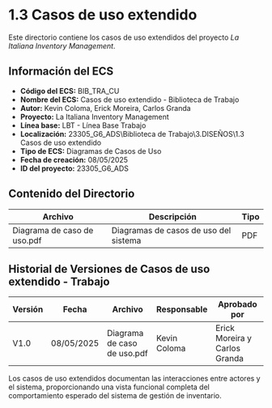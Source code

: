 # 1.3 Casos de uso extendido

Este directorio contiene los casos de uso extendidos del proyecto *La Italiana Inventory Management*.

## Información del ECS

- **Código del ECS:** BIB_TRA_CU  
- **Nombre del ECS:** Casos de uso extendido - Biblioteca de Trabajo  
- **Autor:** Kevin Coloma, Erick Moreira, Carlos Granda
- **Proyecto:** La Italiana Inventory Management  
- **Línea base:** LBT - Línea Base Trabajo  
- **Localización:** 23305_G6_ADS\Biblioteca de Trabajo\3.DISEÑOS\1.3 Casos de uso extendido  
- **Tipo de ECS:** Diagramas de Casos de Uso  
- **Fecha de creación:** 08/05/2025  
- **ID del proyecto:** 23305_G6_ADS  

## Contenido del Directorio

| Archivo | Descripción | Tipo |
|---------|-------------|------|
| Diagrama de caso de uso.pdf | Diagramas de casos de uso del sistema | PDF |

## Historial de Versiones de Casos de uso extendido - Trabajo

| Versión | Fecha | Archivo | Responsable | Aprobado por |
|---------|-------|---------|-------------|--------------|
| V1.0 | 08/05/2025 | Diagrama de caso de uso.pdf | Kevin Coloma | Erick Moreira y Carlos Granda |

Los casos de uso extendidos documentan las interacciones entre actores y el sistema, proporcionando una vista funcional completa del comportamiento esperado del sistema de gestión de inventario.
